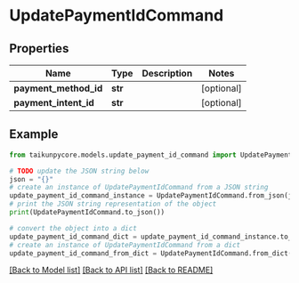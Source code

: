 # UpdatePaymentIdCommand


## Properties

Name | Type | Description | Notes
------------ | ------------- | ------------- | -------------
**payment_method_id** | **str** |  | [optional] 
**payment_intent_id** | **str** |  | [optional] 

## Example

```python
from taikunpycore.models.update_payment_id_command import UpdatePaymentIdCommand

# TODO update the JSON string below
json = "{}"
# create an instance of UpdatePaymentIdCommand from a JSON string
update_payment_id_command_instance = UpdatePaymentIdCommand.from_json(json)
# print the JSON string representation of the object
print(UpdatePaymentIdCommand.to_json())

# convert the object into a dict
update_payment_id_command_dict = update_payment_id_command_instance.to_dict()
# create an instance of UpdatePaymentIdCommand from a dict
update_payment_id_command_from_dict = UpdatePaymentIdCommand.from_dict(update_payment_id_command_dict)
```
[[Back to Model list]](../README.md#documentation-for-models) [[Back to API list]](../README.md#documentation-for-api-endpoints) [[Back to README]](../README.md)


